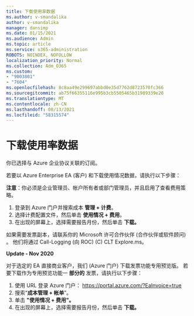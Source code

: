 ```yaml
---
title: 下载使用率数据
ms.author: v-smandalika
author: v-smandalika
manager: dansimp
ms.date: 01/15/2021
ms.audience: Admin
ms.topic: article
ms.service: o365-administration
ROBOTS: NOINDEX, NOFOLLOW
localization_priority: Normal
ms.collection: Adm_O365
ms.custom:
- "9003801"
- "7604"
ms.openlocfilehash: 8c8aa49e299697abbd0e35d7762d8723570fc366
ms.sourcegitcommit: ab75f66355116e995b3cb5505465b31989339e28
ms.translationtype: MT
ms.contentlocale: zh-CN
ms.lasthandoff: 08/13/2021
ms.locfileid: "58315574"
---
```

# <a name="download-usage-data"></a>下载使用率数据

你已选择与 Azure 企业协议关联的订阅。

若要以 Azure Enterprise EA (客户) 和下载使用情况数据，请执行以下步骤：

**注意**：你必须是企业管理员、帐户所有者或部门管理员，并且启用了查看费用策略。 

1. 登录到 Azure 门户并搜索成本 **管理 + 计费**。
2. 选择计费配置文件，然后单击 **使用情况 + 费用**。
3. 在出现的屏幕上，选择需要报告月份，然后单击 **下载。**

如果需要发票副本，请联系你的 Microsoft 许可合作伙伴 (合作伙伴或软件顾问) 。 他们将通过 Call-Logging (向 ROC)  (C) CLT Explore.ms。

**Update - Nov 2020**

对于选定的 EA 直接商业客户，我们 (Azure 门户) 下载发票功能专用预览版。 若要下载作为专用预览功能一 **部分的** 发票，请执行以下步骤：

1. 使用 URL 登录 Azure 门户： https://portal.azure.com/?EaInvoice=true 
2. 搜索“**成本管理 + 帐单**”。 
3. 单击 **"使用情况 + 费用"。** 
4. 在出现的屏幕上，选择需要报告月份，然后单击 **下载。**